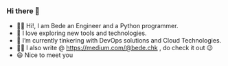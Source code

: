 ### Hi there 👋


- 👨‍💻 Hi!, I am Bede an Engineer and a Python programmer.
- :rocket: I love exploring new tools and technologies.
- 🌱 I’m currently tinkering with DevOps solutions and Cloud Technologies.
- ✍🏽 I also write @ https://medium.com/@bede.chk , do check it out 😉
- 😄 Nice to meet you
